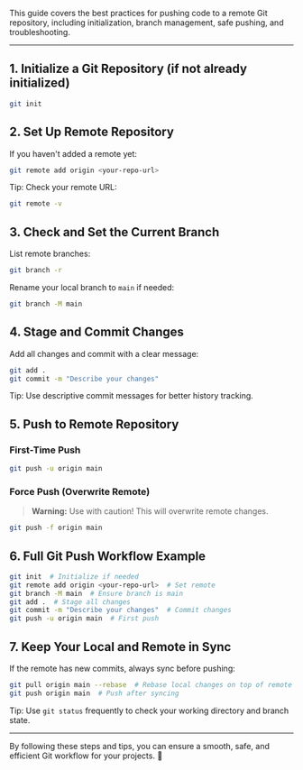 This guide covers the best practices for pushing code to a remote Git repository, including initialization, branch management, safe pushing, and troubleshooting.

---

## 1. Initialize a Git Repository (if not already initialized)
```sh
git init
```

## 2. Set Up Remote Repository
If you haven't added a remote yet:
```sh
git remote add origin <your-repo-url>
```

Tip: Check your remote URL:
```sh
git remote -v
```

## 3. Check and Set the Current Branch
List remote branches:
```sh
git branch -r
```

Rename your local branch to `main` if needed:
```sh
git branch -M main
```

## 4. Stage and Commit Changes
Add all changes and commit with a clear message:
```sh
git add .
git commit -m "Describe your changes"
```

Tip: Use descriptive commit messages for better history tracking.

## 5. Push to Remote Repository

### First-Time Push
```sh
git push -u origin main
```

### Force Push (Overwrite Remote)
> **Warning:** Use with caution! This will overwrite remote changes.
```sh
git push -f origin main
```

## 6. Full Git Push Workflow Example
```sh
git init  # Initialize if needed
git remote add origin <your-repo-url>  # Set remote
git branch -M main  # Ensure branch is main
git add .  # Stage all changes
git commit -m "Describe your changes"  # Commit changes
git push -u origin main  # First push
```

## 7. Keep Your Local and Remote in Sync
If the remote has new commits, always sync before pushing:
```sh
git pull origin main --rebase  # Rebase local changes on top of remote
git push origin main  # Push after syncing
```

Tip: Use `git status` frequently to check your working directory and branch state.

---

By following these steps and tips, you can ensure a smooth, safe, and efficient Git workflow for your projects. 🚀
